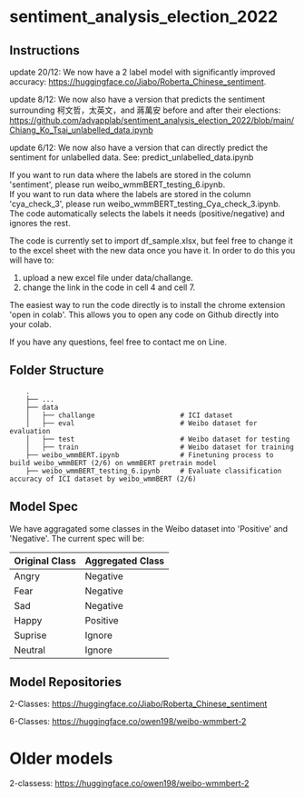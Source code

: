 # sentiment_analysis_election_2022

## Instructions

update 20/12: We now have a 2 label model with significantly improved accuracy: https://huggingface.co/Jiabo/Roberta_Chinese_sentiment.

update 8/12: We now also have a version that predicts the sentiment surrounding 柯文哲，太英文，and 蔣萬安 before and after their elections: https://github.com/advapplab/sentiment_analysis_election_2022/blob/main/Chiang_Ko_Tsai_unlabelled_data.ipynb 

update 6/12: We now also have a version that can directly predict the sentiment for unlabelled data. See: predict_unlabelled_data.ipynb 


If you want to run data where the labels are stored in the column 'sentiment', please run weibo_wmmBERT_testing_6.ipynb.<br>
If you want to run data where the labels are stored in the column 'cya_check_3', please run  weibo_wmmBERT_testing_Cya_check_3.ipynb.<br>
The code automatically selects the labels it needs (positive/negative) and ignores the rest.

The code is currently set to import df_sample.xlsx, but feel free to change it to the excel sheet with the new data once you have it. In order
to do this you will have to: 
1. upload a new excel file under data/challange.
2. change the link in the code in cell 4 and cell 7. 
    
The easiest way to run the code directly is to install the chrome extension 'open in colab'. This allows you to open any code on Github directly into
your colab. 

If you have any questions, feel free to contact me on Line. 

## Folder Structure

```
    .
    ├── ...
    ├── data                    
    │   ├── challange                     # ICI dataset
    │   ├── eval                          # Weibo dataset for evaluation
    │   ├── test                          # Weibo dataset for testing
    │   ├── train                         # Weibo dataset for training
    ├── weibo_wmmBERT.ipynb               # Finetuning process to build weibo_wmmBERT (2/6) on wmmBERT pretrain model
    ├── weibo_wmmBERT_testing_6.ipynb     # Evaluate classification accuracy of ICI dataset by weibo_wmmBERT (2/6)
```


## Model Spec

We have aggragated some classes in the Weibo dataset into 'Positive' and 'Negative'. The current spec will be:

|  Original Class   | Aggregated Class  | 
|  ----  | ----  |
|  Angry | Negative |
|  Fear | Negative |
|  Sad | Negative |
|  Happy | Positive |
|  Suprise | Ignore |
|  Neutral | Ignore |

## Model Repositories


2-Classes: https://huggingface.co/Jiabo/Roberta_Chinese_sentiment              

6-Classes: https://huggingface.co/owen198/weibo-wmmbert-2

# Older models 

2-classess: https://huggingface.co/owen198/weibo-wmmbert-2

